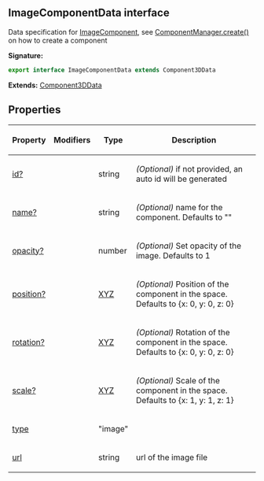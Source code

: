
## ImageComponentData interface

Data specification for [ImageComponent](/reference/imagecomponent.md)<!-- -->, see [ComponentManager.create()](/reference/componentmanager/create.md) on how to create a component

**Signature:**

```typescript
export interface ImageComponentData extends Component3DData 
```
**Extends:** [Component3DData](/reference/component3ddata.md)

## Properties

<table><thead><tr><th>

Property


</th><th>

Modifiers


</th><th>

Type


</th><th>

Description


</th></tr></thead>
<tbody><tr><td>

[id?](/reference/imagecomponentdata/id.md)


</td><td>


</td><td>

string


</td><td>

_(Optional)_ if not provided, an auto id will be generated


</td></tr>
<tr><td>

[name?](/reference/imagecomponentdata/name.md)


</td><td>


</td><td>

string


</td><td>

_(Optional)_ name for the component. Defaults to ""


</td></tr>
<tr><td>

[opacity?](/reference/imagecomponentdata/opacity.md)


</td><td>


</td><td>

number


</td><td>

_(Optional)_ Set opacity of the image. Defaults to 1


</td></tr>
<tr><td>

[position?](/reference/imagecomponentdata/position.md)


</td><td>


</td><td>

[XYZ](/reference/xyz.md)


</td><td>

_(Optional)_ Position of the component in the space. Defaults to {<!-- -->x: 0, y: 0, z: 0<!-- -->}


</td></tr>
<tr><td>

[rotation?](/reference/imagecomponentdata/rotation.md)


</td><td>


</td><td>

[XYZ](/reference/xyz.md)


</td><td>

_(Optional)_ Rotation of the component in the space. Defaults to {<!-- -->x: 0, y: 0, z: 0<!-- -->}


</td></tr>
<tr><td>

[scale?](/reference/imagecomponentdata/scale.md)


</td><td>


</td><td>

[XYZ](/reference/xyz.md)


</td><td>

_(Optional)_ Scale of the component in the space. Defaults to {<!-- -->x: 1, y: 1, z: 1<!-- -->}


</td></tr>
<tr><td>

[type](/reference/imagecomponentdata/type.md)


</td><td>


</td><td>

"image"


</td><td>


</td></tr>
<tr><td>

[url](/reference/imagecomponentdata/url.md)


</td><td>


</td><td>

string


</td><td>

url of the image file


</td></tr>
</tbody></table>
